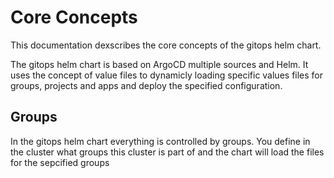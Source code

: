 # Core Concepts
This documentation dexscribes the core concepts of the gitops helm chart.

The gitops helm chart is based on ArgoCD multiple sources and Helm.
It uses the concept of value files to dynamicly loading specific values files for groups, projects and apps and deploy the specified configuration.

## Groups
In the gitops helm chart everything is controlled by groups.
You define in the cluster what groups this cluster is part of and the chart will load the files for the sepcified groups
